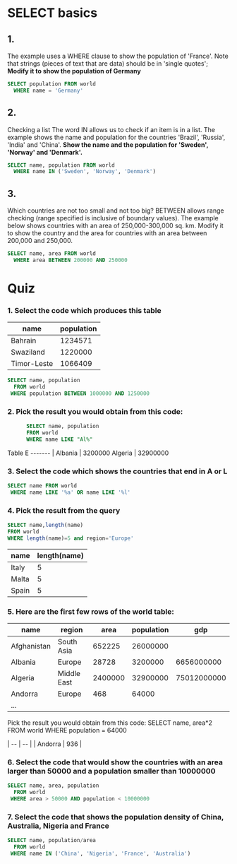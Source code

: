 # SELECT basics

## 1.
The example uses a WHERE clause to show the population of 'France'. Note that strings (pieces of text that are data) should be in 'single quotes';
**Modify it to show the population of Germany**
```SQL
SELECT population FROM world
  WHERE name = 'Germany'
```

## 2.
Checking a list The word IN allows us to check if an item is in a list. The example shows the name and population for the countries 'Brazil', 'Russia', 'India' and 'China'.
**Show the name and the population for 'Sweden', 'Norway' and 'Denmark'.**
```SQL
SELECT name, population FROM world
  WHERE name IN ('Sweden', 'Norway', 'Denmark')
```

## 3.
Which countries are not too small and not too big? BETWEEN allows range checking (range specified is inclusive of boundary values). The example below shows countries with an area of 250,000-300,000 sq. km. Modify it to show the country and the area for countries with an area between 200,000 and 250,000.
```SQL
SELECT name, area FROM world
  WHERE area BETWEEN 200000 AND 250000
```

# Quiz

### 1. Select the code which produces this table
name | population
---- | ----------
Bahrain | 1234571
Swaziland |	1220000
Timor-Leste |	1066409

```SQL
SELECT name, population
  FROM world
 WHERE population BETWEEN 1000000 AND 1250000
 ```

 ### 2. Pick the result you would obtain from this code:
```SQL
      SELECT name, population
      FROM world
      WHERE name LIKE "Al%"
```

Table E
------- |
Albania |	3200000
Algeria |	32900000

### 3. Select the code which shows the countries that end in A or L

```SQL
SELECT name FROM world
 WHERE name LIKE '%a' OR name LIKE '%l'
 ```

 ### 4. Pick the result from the query
 ```SQL
SELECT name,length(name)
FROM world
WHERE length(name)=5 and region='Europe'
```


name | length(name)
---- | ------------
Italy |	5
Malta |	5
Spain |	5

### 5. Here are the first few rows of the world table:
name | region | area | population |	gdp
---- | ------ | ---- | ---------- | ---
Afghanistan | South Asia | 652225 | 26000000 | 
Albania | Europe | 28728 | 3200000 | 6656000000
Algeria | Middle East | 2400000 | 32900000 | 75012000000
Andorra | Europe | 468 | 64000 | 
| ... |

Pick the result you would obtain from this code:
SELECT name, area*2 FROM world WHERE population = 64000

| -- | -- |
| Andorra | 936 |

### 6. Select the code that would show the countries with an area larger than 50000 and a population smaller than 10000000

```SQL
SELECT name, area, population
  FROM world
 WHERE area > 50000 AND population < 10000000
```

### 7. Select the code that shows the population density of China, Australia, Nigeria and France

```SQL
SELECT name, population/area
  FROM world
 WHERE name IN ('China', 'Nigeria', 'France', 'Australia')
 ```